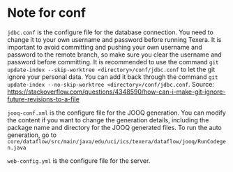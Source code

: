 # Note for conf

`jdbc.conf` is the configure file for the database connection. You need to change it to your own username and password before running Texera. It is important to avoid committing and pushing your own username and password to the remote branch, so make sure you clear the username and password before committing. It is recommended to use the command `git update-index --skip-worktree <directory>/conf/jdbc.conf` to let the git ignore your personal data. You can add it back through the command `git update-index --no-skip-worktree <directory>/conf/jdbc.conf`. Source: https://stackoverflow.com/questions/4348590/how-can-i-make-git-ignore-future-revisions-to-a-file 

`jooq-conf.xml` is the configure file for the JOOQ generation. You can modify the content if you want to change the generation details, including the package name and directory for the JOOQ generated files. To run the auto generation, go to `core/dataflow/src/main/java/edu/uci/ics/texera/dataflow/jooq/RunCodegen.java`

`web-config.yml` is the configure file for the server.